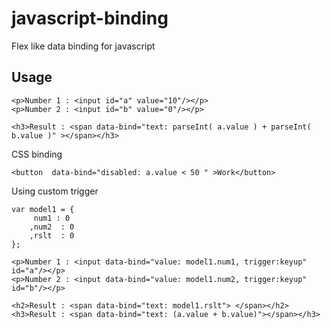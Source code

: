 javascript-binding
==================

Flex like data binding for javascript

Usage
-----
    <p>Number 1 : <input id="a" value="10"/></p>
    <p>Number 2 : <input id="b" value="0"/></p>
  
    <h3>Result : <span data-bind="text: parseInt( a.value ) + parseInt( b.value )" ></span></h3>
    
CSS binding

    <button  data-bind="disabled: a.value < 50 " >Work</button>
    
Using custom trigger

    var model1 = {
         num1 : 0
        ,num2  : 0
        ,rslt  : 0
    };

    <p>Number 1 : <input data-bind="value: model1.num1, trigger:keyup" id="a"/></p>
    <p>Number 2 : <input data-bind="value: model1.num2, trigger:keyup" id="b"/></p>
    
    <h2>Result : <span data-bind="text: model1.rslt"> </span></h2>
    <h3>Result : <span data-bind="text: (a.value + b.value)"></span></h3>
